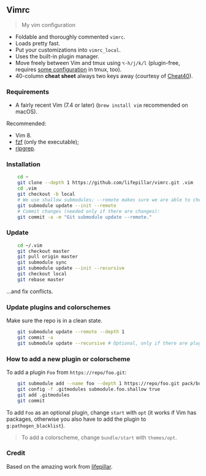 ## Vimrc

> My vim configuration

- Foldable and thoroughly commented `vimrc`.
- Loads pretty fast.
- Put your customizations into `vimrc_local`.
- Uses the built-in plugin manager.
- Move freely between Vim and tmux using `⌥-h/j/k/l`
  (plugin-free, requires [some configuration](https://github.com/lifepillar/dotfiles/blob/master/dot-tmux.conf) in tmux, too).
- 40-column **cheat sheet** always two keys away (courtesy of [Cheat40](https://github.com/lifepillar/vim-cheat40)).


### Requirements

- A fairly recent Vim (7.4 or later) (`brew install vim` recommended on macOS).

Recommended:

- Vim 8.
- [fzf](https://github.com/junegunn/fzf) (only the executable);
- [ripgrep](https://github.com/BurntSushi/ripgrep).


### Installation

```sh
    cd ~
    git clone --depth 1 https://github.com/lifepillar/vimrc.git .vim
    cd .vim
    git checkout -b local
    # We use shallow submodules; --remote makes sure we are able to check them out:
    git submodule update --init --remote
    # Commit changes (needed only if there are changes):
    git commit -a -m "Git submodule update --remote."
```


### Update

```sh
    cd ~/.vim
    git checkout master
    git pull origin master
    git submodule sync
    git submodule update --init --recursive
    git checkout local
    git rebase master
```

…and fix conflicts.


### Update plugins and colorschemes

Make sure the repo is in a clean state.

```sh
    git submodule update --remote --depth 1
    git commit -a
    git submodule update --recursive # Optional, only if there are plugins with submodules
```


### How to add a new plugin or colorscheme

To add a plugin `Foo` from `https://repo/foo.git`:

```sh
    git submodule add --name foo --depth 1 https://repo/foo.git pack/bundle/start/foo
    git config -f .gitmodules submodule.foo.shallow true
    git add .gitmodules
    git commit
```

To add `Foo` as an optional plugin, change `start` with `opt` (it works if Vim
has packages, otherwise you also have to add the plugin to
`g:pathogen_blacklist`).

> To add a colorscheme, change `bundle/start` with `themes/opt`.


### Credit

Based on the amazing work from [lifepillar](https://github.com/lifepillar/vimrc).
